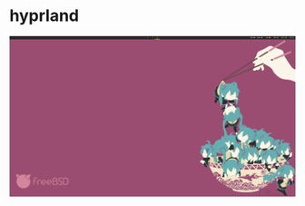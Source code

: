 # hyprland

![image](https://raw.githubusercontent.com/RoboChimera/hyprland-config/main/Screenshots/20230501_10h52m49s_grim.png)

